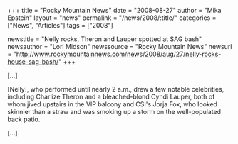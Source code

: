 +++
title = "Rocky Mountain News"
date = "2008-08-27"
author = "Mika Epstein"
layout = "news"
permalink = "/news/2008/:title/"
categories = ["News", "Articles"]
tags = ["2008"]

newstitle = "Nelly rocks, Theron and Lauper spotted at SAG bash"
newsauthor = "Lori Midson"
newssource = "Rocky Mountain News"
newsurl = "http://www.rockymountainnews.com/news/2008/aug/27/nelly-rocks-house-sag-bash/"
+++

[...]

[Nelly], who performed until nearly 2 a.m., drew a few notable celebrities, including Charlize Theron and a bleached-blond Cyndi Lauper, both of whom jived upstairs in the VIP balcony and CSI's Jorja Fox, who looked skinnier than a straw and was smoking up a storm on the well-populated back patio.

[...]  
